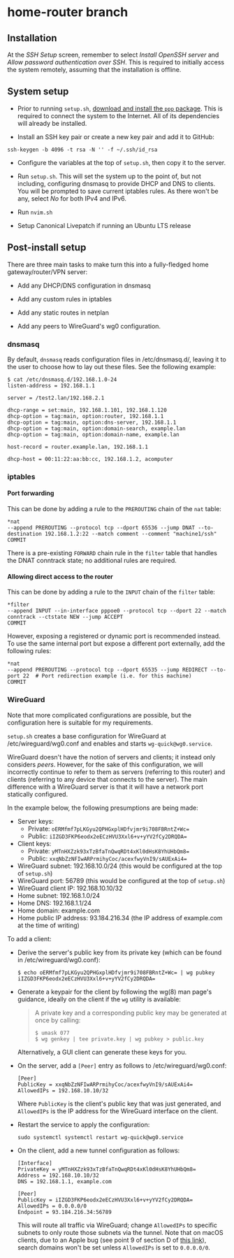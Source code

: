 # home-router branch

## Installation

At the *SSH Setup* screen, remember to select *Install OpenSSH server* and *Allow password authentication over SSH*.
This is required to initially access the system remotely, assuming that the installation is offline.

## System setup

- Prior to running `setup.sh`, [download and install the `ppp` package](https://packages.ubuntu.com/focal-updates/amd64/ppp/download).
This is required to connect the system to the Internet.
All of its dependencies will already be installed.

- Install an SSH key pair or create a new key pair and add it to GitHub:

```shell
ssh-keygen -b 4096 -t rsa -N '' -f ~/.ssh/id_rsa
```

- Configure the variables at the top of `setup.sh`, then copy it to the server.

- Run `setup.sh`.
This will set the system up to the point of, but not including, configuring dnsmasq to provide DHCP and DNS to clients.
You will be prompted to save current iptables rules.
As there won't be any, select *No* for both IPv4 and IPv6.

- Run `nvim.sh`

- Setup Canonical Livepatch if running an Ubuntu LTS release

## Post-install setup

There are three main tasks to make turn this into a fully-fledged home gateway/router/VPN server:

- Add any DHCP/DNS configuration in dnsmasq

- Add any custom rules in iptables

- Add any static routes in netplan

- Add any peers to WireGuard's wg0 configuration.

### dnsmasq

By default, `dnsmasq` reads configuration files in /etc/dnsmasq.d/, leaving it to the user to choose how to lay out these files.
See the following example:

```shell
$ cat /etc/dnsmasq.d/192.168.1.0-24
listen-address = 192.168.1.1

server = /test2.lan/192.168.2.1

dhcp-range = set:main, 192.168.1.101, 192.168.1.120
dhcp-option = tag:main, option:router, 192.168.1.1
dhcp-option = tag:main, option:dns-server, 192.168.1.1
dhcp-option = tag:main, option:domain-search, example.lan
dhcp-option = tag:main, option:domain-name, example.lan

host-record = router.example.lan, 192.168.1.1

dhcp-host = 00:11:22:aa:bb:cc, 192.168.1.2, acomputer
```

### iptables

#### Port forwarding

This can be done by adding a rule to the `PREROUTING` chain of the `nat` table:

```shell
*nat
--append PREROUTING --protocol tcp --dport 65536 --jump DNAT --to-destination 192.168.1.2:22 --match comment --comment "machine1/ssh"
COMMIT
```

There is a pre-existing `FORWARD` chain rule in the `filter` table that handles the DNAT conntrack state; no additional rules are required.

#### Allowing direct access to the router

This can be done by adding a rule to the `INPUT` chain of the `filter` table:

```shell
*filter
--append INPUT --in-interface pppoe0 --protocol tcp --dport 22 --match conntrack --ctstate NEW --jump ACCEPT
COMMIT
```

However, exposing a registered or dynamic port is recommended instead.
To use the same internal port but expose a different port externally, add the following rules:

```shell
*nat
--append PREROUTING --protocol tcp --dport 65535 --jump REDIRECT --to-port 22  # Port redirection example (i.e. for this machine)
COMMIT
```

### WireGuard

Note that more complicated configurations are possible, but the configuration here is suitable for my requirements.

`setup.sh` creates a base configuration for WireGuard at /etc/wireguard/wg0.conf and enables and starts `wg-quick@wg0.service`.

WireGuard doesn't have the notion of servers and clients; it instead only considers *peers*.
However, for the sake of this configuration, we will incorrectly continue to refer to them as servers (referring to this router) and clients (referring to any device that connects to the server).
The main difference with a WireGuard server is that it will have a network port statically configured.

In the example below, the following presumptions are being made:

- Server keys:
  - Private: `oERMfmf7pLKGyu2QPHGxplHDfvjmr9i708FBRntZ+Wc=`
  - Public: `iIZGD3FKP6eodx2eECzHVU3Xxl6+v+yYV2fCy2DRQDA=`
- Client keys:
  - Private: `yMTnHXZzk93xTzBfaTnQwqRDt4xKl0dHsK8YhUHbQm8=`
  - Public: `xxqNbZzNFIwARPrmihyCoc/acexfwyVnI9/sAUExAi4=`
- WireGuard subnet: 192.168.10.0/24 (this would be configured at the top of `setup.sh`)
- WireGuard port: 56789 (this would be configured at the top of `setup.sh`)
- WireGuard client IP: 192.168.10.10/32
- Home subnet: 192.168.1.0/24
- Home DNS: 192.168.1.1/24
- Home domain: example.com
- Home public IP address: 93.184.216.34 (the IP address of example.com at the time of writing)

To add a client:

- Derive the server's public key from its private key (which can be found in /etc/wireguard/wg0.conf):

  ```shell
  $ echo oERMfmf7pLKGyu2QPHGxplHDfvjmr9i708FBRntZ+Wc= | wg pubkey
  iIZGD3FKP6eodx2eECzHVU3Xxl6+v+yYV2fCy2DRQDA=
  ```

- Generate a keypair for the client by following the wg(8) man page's guidance, ideally on the client if the `wg` utility is available:

  > A private key and a corresponding public key may be generated at once by calling:
  >
  >   ```shell
  >   $ umask 077
  >   $ wg genkey | tee private.key | wg pubkey > public.key
  >   ```

  Alternatively, a GUI client can generate these keys for you.

- On the server, add a `[Peer]` entry as follows to /etc/wireguard/wg0.conf:

  ```text
  [Peer]
  PublicKey = xxqNbZzNFIwARPrmihyCoc/acexfwyVnI9/sAUExAi4=
  AllowedIPs = 192.168.10.10/32
  ```

  Where `PublicKey` is the client's public key that was just generated, and `AllowedIPs` is the IP address for the WireGuard interface on the client.

- Restart the service to apply the configuration:

  ```shell
  sudo systemctl systemctl restart wg-quick@wg0.service
  ```

- On the client, add a new tunnel configuration as follows:

  ```text
  [Interface]
  PrivateKey = yMTnHXZzk93xTzBfaTnQwqRDt4xKl0dHsK8YhUHbQm8=
  Address = 192.168.10.10/32
  DNS = 192.168.1.1, example.com

  [Peer]
  PublicKey = iIZGD3FKP6eodx2eECzHVU3Xxl6+v+yYV2fCy2DRQDA=
  AllowedIPs = 0.0.0.0/0
  Endpoint = 93.184.216.34:56789
  ```

  This will route all traffic via WireGuard; change `AllowedIPs` to specific subnets to only route those subnets via the tunnel.
  Note that on macOS clients, due to an Apple bug (see point 9 of section D of [this link](https://docs.google.com/document/d/1BnzImOF8CkungFnuRlWhnEpY2OmEHSckat62aZ6LYGY/edit)), search domains won't be set unless `AllowedIPs` is set to `0.0.0.0/0`.

